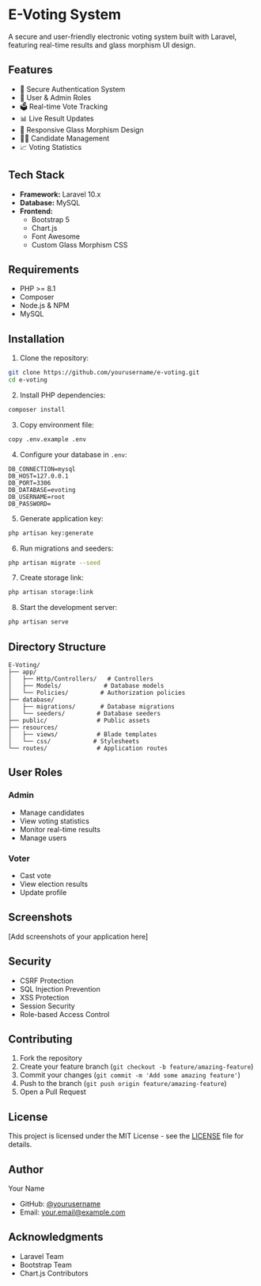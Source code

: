 # E-Voting System

A secure and user-friendly electronic voting system built with Laravel, featuring real-time results and glass morphism UI design.

## Features

- 🔐 Secure Authentication System
- 👥 User & Admin Roles
- 🗳️ Real-time Vote Tracking
- 📊 Live Result Updates
- 📱 Responsive Glass Morphism Design
- 👨‍💼 Candidate Management
- 📈 Voting Statistics

## Tech Stack

- **Framework:** Laravel 10.x
- **Database:** MySQL
- **Frontend:** 
  - Bootstrap 5
  - Chart.js
  - Font Awesome
  - Custom Glass Morphism CSS

## Requirements

- PHP >= 8.1
- Composer
- Node.js & NPM
- MySQL

## Installation

1. Clone the repository:
```bash
git clone https://github.com/yourusername/e-voting.git
cd e-voting
```

2. Install PHP dependencies:
```bash
composer install
```

3. Copy environment file:
```bash
copy .env.example .env
```

4. Configure your database in `.env`:
```env
DB_CONNECTION=mysql
DB_HOST=127.0.0.1
DB_PORT=3306
DB_DATABASE=evoting
DB_USERNAME=root
DB_PASSWORD=
```

5. Generate application key:
```bash
php artisan key:generate
```

6. Run migrations and seeders:
```bash
php artisan migrate --seed
```

7. Create storage link:
```bash
php artisan storage:link
```

8. Start the development server:
```bash
php artisan serve
```

## Directory Structure

```
E-Voting/
├── app/
│   ├── Http/Controllers/   # Controllers
│   ├── Models/            # Database models
│   └── Policies/         # Authorization policies
├── database/
│   ├── migrations/       # Database migrations
│   └── seeders/         # Database seeders
├── public/              # Public assets
├── resources/
│   ├── views/           # Blade templates
│   └── css/            # Stylesheets
└── routes/              # Application routes
```

## User Roles

### Admin
- Manage candidates
- View voting statistics
- Monitor real-time results
- Manage users

### Voter
- Cast vote
- View election results
- Update profile

## Screenshots

[Add screenshots of your application here]

## Security

- CSRF Protection
- SQL Injection Prevention
- XSS Protection
- Session Security
- Role-based Access Control

## Contributing

1. Fork the repository
2. Create your feature branch (`git checkout -b feature/amazing-feature`)
3. Commit your changes (`git commit -m 'Add some amazing feature'`)
4. Push to the branch (`git push origin feature/amazing-feature`)
5. Open a Pull Request

## License

This project is licensed under the MIT License - see the [LICENSE](LICENSE) file for details.

## Author

Your Name
- GitHub: [@yourusername](https://github.com/yourusername)
- Email: your.email@example.com

## Acknowledgments

- Laravel Team
- Bootstrap Team
- Chart.js Contributors